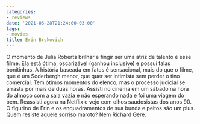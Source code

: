 ```yaml
---
categories:
- reviews
date: '2021-06-28T21:24:00-03:00'
tags:
- movies
title: Erin Brokovich
---
```


O momento de Julia Roberts brilhar e fingir ser uma atriz de talento é esse filme. Ela está ótima, oscarizável (ganhou inclusive) e possui falas bonitinhas. A história baseada em fatos é sensacional, mais do que o filme, que é um Soderbergh menor, que quer ser intimista sem perder o tino comercial. Tem ótimos momentos do elenco, mas o processo judicial se arrasta por mais de duas horas. Assisti no cinema em um sábado na hora do almoço com a sala vazia e não esperando nada e foi uma viagem do bem. Reassisti agora na Netflix e vejo com olhos saudosistas dos anos 90. O figurino de Erin e os enquadramentos de sua bunda e peitos são um plus. Quem resiste àquele sorriso maroto? Nem Richard Gere.

